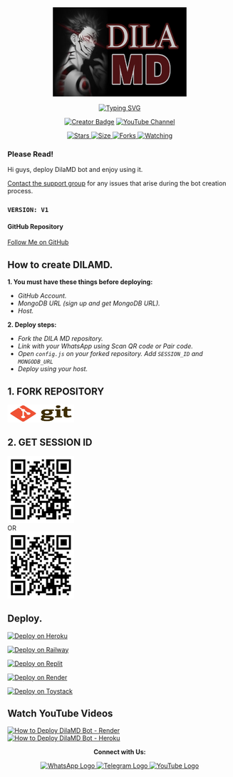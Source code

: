 <!DOCTYPE html>
<html lang="en">
<head>
  <meta charset="UTF-8">
  <meta name="viewport" content="width=device-width, initial-scale=1.0">
  <title>Animated Titles</title>
  <style>
    @keyframes bounce {
      0%, 20%, 50%, 80%, 100% {
        transform: translateY(0);
      }
      40% {
        transform: translateY(-30px);
      }
      60% {
        transform: translateY(-15px);
      }
    }

    @keyframes pulse {
      0% {
        opacity: 1;
      }
      50% {
        opacity: 0.5;
      }
      100% {
        opacity: 1;
      }
    }

    .animated-title {
      animation: bounce 2s infinite;
    }

    .pulse-animation {
      animation: pulse 2s infinite;
    }
  </style>
</head>
<body>

<div class="repo" align="center">
  <a href="#">
    <img src="media/readme/img/Picsart_24-09-01_19-11-57-881.jpg" width="300" height="200" alt="KING DILA WHATSAPP BOT">
    <p align="center">
      <a href="#"><img class="animated-title" src="http://readme-typing-svg.herokuapp.com?color=ffffff&center=true&vCenter=true&multiline=false&lines=DILA+MD+WHATSAPP+BOT" alt="Typing SVG"></a>
    </p>
    <p align="center">
      <a href="#"><img class="pulse-animation" title="Creator" src="https://img.shields.io/badge/Creator-MrDila-white.svg?style=for-the-badge&logo=github&color=white" alt="Creator Badge"></a>
      <a href="https://youtube.com/@dila_lk">
        <img class="pulse-animation" title="YouTube Channel" src="https://img.shields.io/badge/YouTube-Subscribe-white.svg?style=for-the-badge&logo=youtube&color=red" alt="YouTube Channel">
      </a>
    </p>
    <p align="center">
      <a href="https://github.com/themiyadilann/Dila-MD">
        <img class="pulse-animation" title="GitHub Repo Stars" src="https://img.shields.io/github/stars/themiyadilann/Dila-MD?style=flat-square&color=white" alt="Stars">
      </a>
      <a href="https://github.com/themiyadilann/Dila-MD">
        <img class="pulse-animation" title="Repo Size" src="https://img.shields.io/github/repo-size/themiyadilann/Dila-MD?style=flat-square&color=white" alt="Size">
      </a>
      <a href="https://github.com/themiyadilann/Dila-MD/fork">
        <img class="pulse-animation" title="Forks" src="https://img.shields.io/github/forks/themiyadilann/Dila-MD?style=flat-square&color=white" alt="Forks">
      </a>
      <a href="https://github.com/themiyadilann/Dila-MD/watchers">
        <img class="pulse-animation" title="Watching" src="https://img.shields.io/github/watchers/themiyadilann/Dila-MD?style=flat-square&color=white" alt="Watching">
      </a>
    </p>
  </a>
</div>

### Please Read!
Hi guys, deploy DilaMD bot and enjoy using it.

[Contact the support group](https://t.me/dilalk) for any issues that arise during the bot creation process. 

### `VERSION: V1`

#### GitHub Repository
[Follow Me on GitHub](https://github.com/themiyadilann/Dila-MD)

## How to create DILAMD.
**1. You must have these things before deploying:**
- _GitHub Account._
- _MongoDB URL (sign up and get MongoDB URL)._
- _Host._

**2. Deploy steps:**
- _Fork the  DILA MD repository._
- _Link with your WhatsApp using Scan QR code or Pair code._
- _Open `config.js` on your forked repository. Add `SESSION_ID` and `MONGODB_URL`_
- _Deploy using your host._

## 1. FORK REPOSITORY
<a href="https://github.com/themiyadilann/Dila-MD/fork"> <img src="media/readme/img/exlirdnpatmqwj7wkxh8.jpg" width="150" height="40" alt="Fork Repository"> </a>

## 2. GET SESSION ID
<a href="https://Dilamdbot.vercel.app"> <img src="media/readme/img/facebook.png" width="150" height="150" alt="Get Session ID"> </a></br>
    OR   
<a href="https://Dilamdbot.vercel.app"> <img src="media/readme/img/facebook.png" width="150" height="150" alt="Get Session ID"> </a>
</br>

## Deploy.
[![Deploy on Heroku](https://img.shields.io/badge/dila_deploy_on_heroku-7300d8?style=for-the-badge&logo=heroku&logoColor=white)](https://heroku.com/deploy?template=https://github.com/themiyadilann/Dila-MD)
  
[![Deploy on Railway](https://img.shields.io/badge/dila_deploy_on_railway-00c851?style=for-the-badge&logo=railway&logoColor=white)](https://railway.app?referralCode=king-dila)
   
[![Deploy on Replit](https://img.shields.io/badge/dila_deploy_on_replit-ff4000?style=for-the-badge&logo=replit&logoColor=white)](https://replit.com/)
   
[![Deploy on Render](https://img.shields.io/badge/dila_deploy_on_render-3f0f3f?style=for-the-badge&logo=render&logoColor=white)](https://docs.render.com/free)

[![Deploy on Toystack](https://img.shields.io/badge/dila_deploy_on_toystack-ff8c00?style=for-the-badge&logo=render&logoColor=white)](https://toystack.ai)

## Watch YouTube Videos

<a href="https://youtu.be/7PJ5_gYJ9CM?si=qpSW7aDLlJrVuVey" target="_blank">
  <img src="https://img.youtube.com/vi/7PJ5_gYJ9CM/hqdefault.jpg" alt="How to Deploy DilaMD Bot - Render" width="320" height="180" style="border: none; cursor: pointer;">
</a>

<a href="https://youtu.be/aPPDOI5shq4?si=bSjQgjgAhQcAeTm7" target="_blank">
  <img src="https://img.youtube.com/vi/aPPDOI5shq4/hqdefault.jpg" alt="How to Deploy DilaMD Bot - Heroku" width="320" height="180" style="border: none; cursor: pointer;">
</a>

<!-- Add this section at the bottom of your existing HTML -->
<div class="social-buttons" align="center">
  <p><strong>Connect with Us:</strong></p>
  <a href="https://whatsapp.com/channel/0029ValK0gn4SpkP6iaXoj2y" target="_blank" title="Join our WhatsApp Channel">
    <img src="https://upload.wikimedia.org/wikipedia/commons/6/6b/WhatsApp.svg" width="50" height="50" alt="WhatsApp Logo">
  </a>
  <a href="https://t.me/dilalk" target="_blank" title="Join our Telegram Group">
    <img src="https://upload.wikimedia.org/wikipedia/commons/8/82/Telegram_logo.svg" width="50" height="50" alt="Telegram Logo">
  </a>
  <a href="https://youtube.com/@dila_lk?si=QrRSHY33aKbdtZyf" target="_blank" title="Visit our YouTube Channel">
    <img src="https://upload.wikimedia.org/wikipedia/commons/4/42/YouTube_icon_%282013-2017%29.png" width="50" height="50" alt="YouTube Logo">
  </a>
</div>

</body>
</html>
